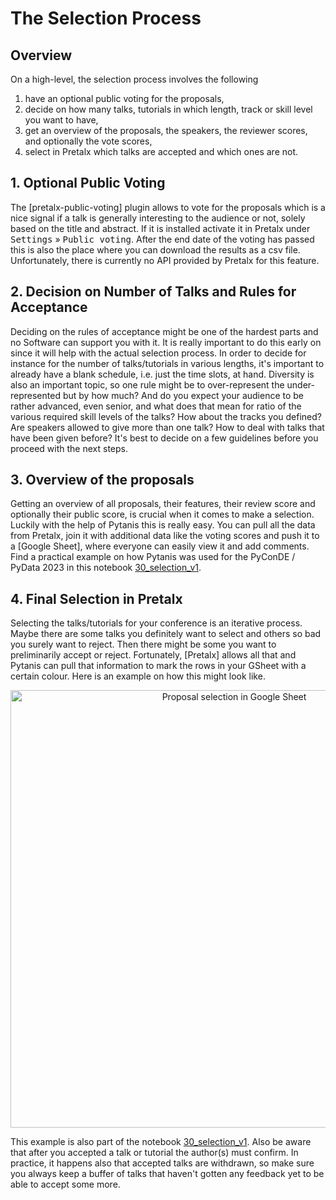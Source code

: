 # The Selection Process

## Overview

On a high-level, the selection process involves the following

1. have an optional public voting for the proposals,
2. decide on how many talks, tutorials in which length, track or skill level you want to have,
3. get an overview of the proposals, the speakers, the reviewer scores, and optionally the vote scores,
4. select in Pretalx which talks are accepted and which ones are not.

## 1. Optional Public Voting

The [pretalx-public-voting] plugin allows to vote for the proposals which is a nice signal if a talk is generally interesting
to the audience or not, solely based on the title and abstract. If it is installed activate it in Pretalx under
<kbd>Settings</kbd> » <kbd>Public voting</kbd>. After the end date of the voting has passed this is also the place where you can
download the results as a csv file. Unfortunately, there is currently no API provided by Pretalx for this feature.

## 2. Decision on Number of Talks and Rules for Acceptance

Deciding on the rules of acceptance might be one of the hardest parts and no Software can support you with it. It is really
important to do this early on since it will help with the actual selection process. In order to decide for instance for the
number of talks/tutorials in various lengths, it's important to already have a blank schedule, i.e. just the time slots, at hand.
Diversity is also an important topic, so one rule might be to over-represent the under-represented but by how much?
And do you expect your audience to be rather advanced, even senior, and what does that mean for ratio of the various required
skill levels of the talks? How about the tracks you defined? Are speakers allowed to give more than one talk? How to deal
with talks that have been given before? It's best to decide on a few guidelines before you proceed with the next steps.

## 3. Overview of the proposals

Getting an overview of all proposals, their features, their review score and optionally their public score, is crucial
when it comes to make a selection. Luckily with the help of Pytanis this is really easy. You can pull all the data from
Pretalx, join it with additional data like the voting scores and push it to a [Google Sheet], where everyone can easily view it
and add comments. Find a practical example on how Pytanis was used for the PyConDE / PyData 2023 in this notebook [30_selection_v1].

## 4. Final Selection in Pretalx

Selecting the talks/tutorials for your conference is an iterative process. Maybe there are some talks you definitely want to
select and others so bad you surely want to reject. Then there might be some you want to preliminarily accept or reject.
Fortunately, [Pretalx] allows all that and Pytanis can pull that information to mark the rows in your GSheet with a certain colour.
Here is an example on how this might look like.

<div align="center">
<img src="https://raw.githubusercontent.com/FlorianWilhelm/pytanis/main/docs/assets/images/gsheet_proposal_selection.png" alt="Proposal selection in Google Sheet" width="700" role="img">
</div>

This example is also part of the notebook [30_selection_v1]. Also be aware that after you accepted a talk or tutorial the
author(s) must confirm. In practice, it happens also that accepted talks are withdrawn, so make sure you always keep a buffer
of talks that haven't gotten any feedback yet to be able to accept some more.

[30_selection_v1]: https://github.com/FlorianWilhelm/pytanis/blob/main/notebooks/pyconde-pydata-berlin-2023/30_selection_v1.ipynb
